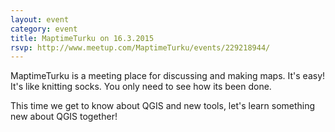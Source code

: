 ```yaml
---
layout: event
category: event
title: MaptimeTurku on 16.3.2015
rsvp: http://www.meetup.com/MaptimeTurku/events/229218944/
---
```


MaptimeTurku is a meeting place for discussing and making maps. It's easy! It's like knitting socks. You only need to see how its been done. 

This time we get to know about QGIS and new tools, let's learn something new about QGIS together!
